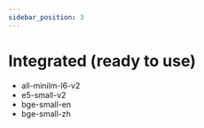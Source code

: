```yaml
---
sidebar_position: 3
---
```


# Integrated (ready to use)

- all-minilm-l6-v2
- e5-small-v2
- bge-small-en
- bge-small-zh
